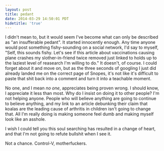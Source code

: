 ```yaml
---
layout: post
title: pedant
date: 2014-03-29 14:50:01 PDT
hidetitle: 'true'
---
```


I didn't mean to, but it would seem I've become what can only be described as "an insufferable pedant". It started innocently enough. Any time anyone would post something fishy-sounding on a social network, I'd say to myself, "Self, this sounds fishy. Let's see if this article about vaccinations causing plane crashes my slother-in-friend twice removed just linked to holds up to the laziest level of reasearch I'm willing to do." It doesn't, of course. I could forget about it and move on, but as the three seconds of googling I just did already landed me on the correct page of Snopes, it's not like it's difficult to paste that shit back into a comment and turn it into a teachable moment.

No one, and I mean *no one*, appreciates being proven wrong. I should know, I appreciate it less than most. Why do I insist on doing it to other people? I'm not helping anyone. People who will believe anything are going to continue to believe anything, and my link to an article debunking their claim that koalas are the leading cause of arthritis in children isn't going to change that. All I'm really doing is making someone feel dumb and making myself look like an asshole.

I wish I could tell you this soul searching has resulted in a change of heart, and that I'm not going to refute bullshit when I see it. 

Not a chance. Control-V, motherfuckers.
